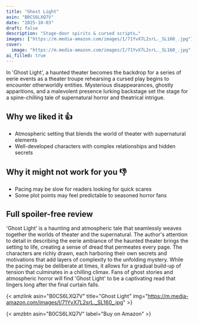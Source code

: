 ```yaml
---
title: "Ghost Light"
asin: "B0CS6LXQ7V"
date: "2025-10-03"
draft: false
description: "Stage-door spirits & cursed scripts…"
images: ["https://m.media-amazon.com/images/I/71YvX7L2srL._SL160_.jpg"]
cover:
  image: "https://m.media-amazon.com/images/I/71YvX7L2srL._SL160_.jpg"
ai_filled: true
---
```


In 'Ghost Light', a haunted theater becomes the backdrop for a series of eerie
events as a theater troupe rehearsing a cursed play begins to encounter
otherworldly entities. Mysterious disappearances, ghostly apparitions, and a
malevolent presence lurking backstage set the stage for a spine-chilling tale of
supernatural horror and theatrical intrigue.

## Why we liked it 👍
- Atmospheric setting that blends the world of theater with supernatural elements
- Well-developed characters with complex relationships and hidden secrets

## Why it might not work for you 👎
- Pacing may be slow for readers looking for quick scares
- Some plot points may feel predictable to seasoned horror fans

## Full spoiler-free review
 'Ghost Light' is a haunting and atmospheric tale that seamlessly weaves
together the worlds of theater and the supernatural. The author's attention to
detail in describing the eerie ambiance of the haunted theater brings the
setting to life, creating a sense of dread that permeates every page. The
characters are richly drawn, each harboring their own secrets and motivations
that add layers of complexity to the unfolding mystery. While the pacing may be
deliberate at times, it allows for a gradual build-up of tension that culminates
in a chilling climax. Fans of ghost stories and atmospheric horror will find
'Ghost Light' to be a captivating read that lingers long after the final curtain
falls.

{< amzlink asin="B0CS6LXQ7V" title="Ghost Light" img="https://m.media-amazon.com/images/I/71YvX7L2srL._SL160_.jpg" >}

{< amzbtn asin="B0CS6LXQ7V" label="Buy on Amazon" >}
